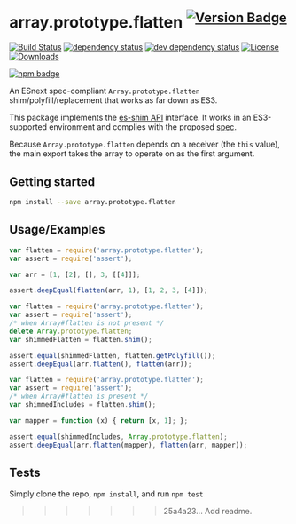 # array.prototype.flatten <sup>[![Version Badge][npm-version-svg]][package-url]</sup>

[![Build Status][travis-svg]][travis-url]
[![dependency status][deps-svg]][deps-url]
[![dev dependency status][dev-deps-svg]][dev-deps-url]
[![License][license-image]][license-url]
[![Downloads][downloads-image]][downloads-url]

[![npm badge][npm-badge-png]][package-url]

An ESnext spec-compliant `Array.prototype.flatten` shim/polyfill/replacement that works as far down as ES3.

This package implements the [es-shim API](https://github.com/es-shims/api) interface. It works in an ES3-supported environment and complies with the proposed [spec](https://tc39.github.io/proposal-flatMap/).

Because `Array.prototype.flatten` depends on a receiver (the `this` value), the main export takes the array to operate on as the first argument.

## Getting started

```sh
npm install --save array.prototype.flatten
```

## Usage/Examples

```js
var flatten = require('array.prototype.flatten');
var assert = require('assert');

var arr = [1, [2], [], 3, [[4]]];

assert.deepEqual(flatten(arr, 1), [1, 2, 3, [4]]);
```

```js
var flatten = require('array.prototype.flatten');
var assert = require('assert');
/* when Array#flatten is not present */
delete Array.prototype.flatten;
var shimmedFlatten = flatten.shim();

assert.equal(shimmedFlatten, flatten.getPolyfill());
assert.deepEqual(arr.flatten(), flatten(arr));
```

```js
var flatten = require('array.prototype.flatten');
var assert = require('assert');
/* when Array#flatten is present */
var shimmedIncludes = flatten.shim();

var mapper = function (x) { return [x, 1]; };

assert.equal(shimmedIncludes, Array.prototype.flatten);
assert.deepEqual(arr.flatten(mapper), flatten(arr, mapper));
```

## Tests
Simply clone the repo, `npm install`, and run `npm test`

[package-url]: https://npmjs.org/package/array.prototype.flatten
[npm-version-svg]: http://versionbadg.es/es-shims/Array.prototype.flatten.svg
[travis-svg]: https://travis-ci.org/es-shims/Array.prototype.flatten.svg
[travis-url]: https://travis-ci.org/es-shims/Array.prototype.flatten
[deps-svg]: https://david-dm.org/es-shims/Array.prototype.flatten.svg
[deps-url]: https://david-dm.org/es-shims/Array.prototype.flatten
[dev-deps-svg]: https://david-dm.org/es-shims/Array.prototype.flatten/dev-status.svg
[dev-deps-url]: https://david-dm.org/es-shims/Array.prototype.flatten#info=devDependencies
[npm-badge-png]: https://nodei.co/npm/array.prototype.flatten.png?downloads=true&stars=true
[license-image]: http://img.shields.io/npm/l/array.prototype.flatten.svg
[license-url]: LICENSE
[downloads-image]: http://img.shields.io/npm/dm/array.prototype.flatten.svg
[downloads-url]: http://npm-stat.com/charts.html?package=array.prototype.flatten
>>>>>>> 25a4a23... Add readme.
